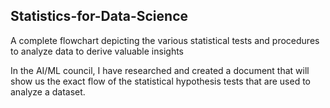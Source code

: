 ## Statistics-for-Data-Science
A complete flowchart depicting the various statistical tests and procedures to analyze data to derive valuable insights

In the AI/ML council, I have researched and created a document that will show us the exact flow of the statistical hypothesis tests that are used to 
analyze a dataset.
